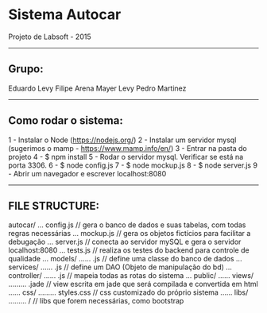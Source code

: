 # Sistema Autocar
Projeto de Labsoft - 2015

---------------------
Grupo:
---------------------
Eduardo Levy
Filipe Arena
Mayer Levy
Pedro Martinez

---------------------
Como rodar o sistema:
---------------------
1 - Instalar o Node (https://nodejs.org/)
2 - Instalar um servidor mysql (sugerimos o mamp - https://www.mamp.info/en/)
3 - Entrar na pasta do projeto
4 - $ npm install
5 - Rodar o servidor mysql. Verificar se está na porta 3306.
6 - $ node config.js
7 - $ node mockup.js
8 - $ node server.js
9 - Abrir um navegador e escrever localhost:8080

---------------------
FILE STRUCTURE:
---------------------
autocar/
... config.js 			// gera o banco de dados e suas tabelas, com todas regras necessárias
... mockup.js 			// gera os objetos fictícios para facilitar a debugação
... server.js 			// conecta ao servidor mySQL e gera o servidor localhost:8080
... tests.js 			// realiza os testes do backend para controle de qualidade
... models/
...... <entity>.js 		// define uma classe do banco de dados
... services/
...... <dao>.js 		// define um DAO (Objeto de manipulação do bd)
... controller/
...... <router>.js 		// mapeia todas as rotas do sistema
... public/
...... views/
......... <view>.jade 	// view escrita em jade que será compilada e convertida em html
...... css/
......... styles.css 	// css customizado do próprio sistema
...... libs/
......... <lib>/		// libs que forem necessárias, como bootstrap